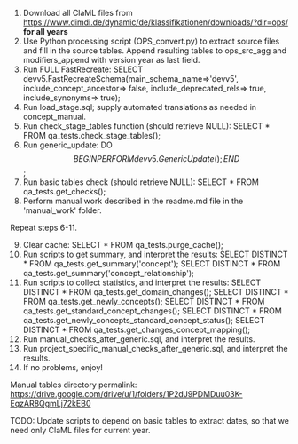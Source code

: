 1. Download all ClaML files from https://www.dimdi.de/dynamic/de/klassifikationen/downloads/?dir=ops/ **for all years**
2. Use Python processing script (OPS_convert.py) to extract source files and fill in the source tables. Append resulting tables to ops_src_agg and modifiers_append with version year as last field.
3. Run FULL FastRecreate: SELECT devv5.FastRecreateSchema(main_schema_name=>'devv5', include_concept_ancestor=> false, include_deprecated_rels=> true, include_synonyms=> true);
4. Run load_stage.sql; supply automated translations as needed in concept_manual.
5. Run check_stage_tables function (should retrieve NULL): SELECT * FROM qa_tests.check_stage_tables();
6. Run generic_update: DO $$ BEGIN PERFORM devv5.GenericUpdate(); END $$;
7. Run basic tables check (should retrieve NULL): SELECT * FROM qa_tests.get_checks();
8. Perform manual work described in the readme.md file in the 'manual_work' folder.

Repeat steps 6-11. 

9. Clear cache: SELECT * FROM qa_tests.purge_cache();
10. Run scripts to get summary, and interpret the results: SELECT DISTINCT * FROM qa_tests.get_summary('concept'); SELECT DISTINCT * FROM qa_tests.get_summary('concept_relationship');
11. Run scripts to collect statistics, and interpret the results: SELECT DISTINCT * FROM qa_tests.get_domain_changes(); SELECT DISTINCT * FROM qa_tests.get_newly_concepts(); SELECT DISTINCT * FROM qa_tests.get_standard_concept_changes(); SELECT DISTINCT * FROM qa_tests.get_newly_concepts_standard_concept_status(); SELECT DISTINCT * FROM qa_tests.get_changes_concept_mapping();
12. Run manual_checks_after_generic.sql, and interpret the results. 
13. Run project_specific_manual_checks_after_generic.sql, and interpret the results. 
14. If no problems, enjoy!

Manual tables directory permalink:
https://drive.google.com/drive/u/1/folders/1P2dJ9PDMDuu03K-EqzAR8QgmLj72kEB0

TODO:
Update scripts to depend on basic tables to extract dates, so that we need only ClaML files for current year.